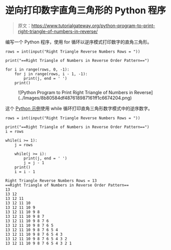 # 逆向打印数字直角三角形的 Python 程序

> 原文：<https://www.tutorialgateway.org/python-program-to-print-right-triangle-of-numbers-in-reverse/>

编写一个 Python 程序，使用 for 循环以逆序模式打印数字的直角三角形。

```
rows = int(input("Right Triangle Reverse Numbers Rows = "))

print("==Right Triangle of Numbers in Reverse Order Pattern==")

for i in range(rows, 0, -1):
    for j in range(rows, i - 1, -1):
        print(j, end = ' ')
    print()
```

<figure class="wp-block-image size-large">![Python Program to Print Right Triangle of Numbers in Reverse](../Images/8b80584df487618987161ff1c6674204.png)</figure>

这个 [Python 示例](https://www.tutorialgateway.org/python-programming-examples/)使用 while 循环打印直角三角形数字模式中的逆序数字。

```
rows = int(input("Right Triangle Reverse Numbers Rows = "))

print("==Right Triangle of Numbers in Reverse Order Pattern==")
i = rows

while(i >= 1):
    j = rows

    while(j >= i):
        print(j, end = ' ')
        j = j - 1
    print()
    i = i - 1
```

```
Right Triangle Reverse Numbers Rows = 13
==Right Triangle of Numbers in Reverse Order Pattern==
13 
13 12 
13 12 11 
13 12 11 10 
13 12 11 10 9 
13 12 11 10 9 8 
13 12 11 10 9 8 7 
13 12 11 10 9 8 7 6 
13 12 11 10 9 8 7 6 5 
13 12 11 10 9 8 7 6 5 4 
13 12 11 10 9 8 7 6 5 4 3 
13 12 11 10 9 8 7 6 5 4 3 2 
13 12 11 10 9 8 7 6 5 4 3 2 1 
```